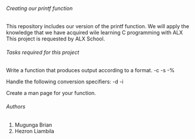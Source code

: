 ###### *Creating our printf function*

This repository includes our version of the printf function. We will apply the knowledge that we have acquired wile learning C programming with ALX
This project is requested by ALX School.



###### *Tasks required for this project*
Write a function that produces output according to a format.
-c
-s
-%

Handle the following conversion specifiers:
-d
-i

Create a man page for your function.


###### *Authors*

1. Mugunga Brian
2. Hezron Liambila
 
